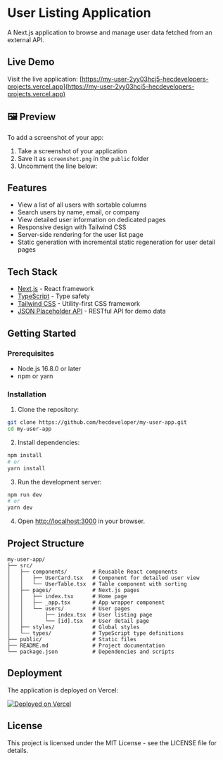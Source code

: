 # User Listing Application

A Next.js application to browse and manage user data fetched from an external API.

## Live Demo

Visit the live application: [https://my-user-2yy03hcj5-hecdevelopers-projects.vercel.app](https://my-user-2yy03hcj5-hecdevelopers-projects.vercel.app)

## 🖼️ Preview

To add a screenshot of your app:
1. Take a screenshot of your application
2. Save it as `screenshot.png` in the `public` folder
3. Uncomment the line below:

<!-- ![User List Screenshot](./public/screenshot.png) -->

## Features

- View a list of all users with sortable columns
- Search users by name, email, or company
- View detailed user information on dedicated pages
- Responsive design with Tailwind CSS
- Server-side rendering for the user list page
- Static generation with incremental static regeneration for user detail pages

## Tech Stack

- [Next.js](https://nextjs.org/) - React framework
- [TypeScript](https://www.typescriptlang.org/) - Type safety
- [Tailwind CSS](https://tailwindcss.com/) - Utility-first CSS framework
- [JSON Placeholder API](https://jsonplaceholder.typicode.com/) - RESTful API for demo data

## Getting Started

### Prerequisites

- Node.js 16.8.0 or later
- npm or yarn

### Installation

1. Clone the repository:

```bash
git clone https://github.com/hecdeveloper/my-user-app.git
cd my-user-app
```

2. Install dependencies:

```bash
npm install
# or
yarn install
```

3. Run the development server:

```bash
npm run dev
# or
yarn dev
```

4. Open [http://localhost:3000](http://localhost:3000) in your browser.

## Project Structure

```
my-user-app/
├── src/
│   ├── components/        # Reusable React components
│   │   ├── UserCard.tsx   # Component for detailed user view
│   │   └── UserTable.tsx  # Table component with sorting
│   ├── pages/             # Next.js pages
│   │   ├── index.tsx      # Home page
│   │   ├── _app.tsx       # App wrapper component
│   │   └── users/         # User pages
│   │       ├── index.tsx  # User listing page
│   │       └── [id].tsx   # User detail page
│   ├── styles/            # Global styles
│   └── types/             # TypeScript type definitions
├── public/                # Static files
├── README.md              # Project documentation
└── package.json           # Dependencies and scripts
```

## Deployment

The application is deployed on Vercel:

[![Deployed on Vercel](https://vercel.com/button)](https://my-user-2yy03hcj5-hecdevelopers-projects.vercel.app)

## License

This project is licensed under the MIT License - see the LICENSE file for details.
